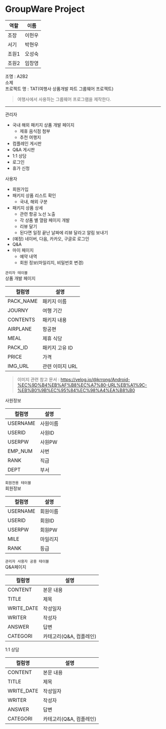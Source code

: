 # GroupWare Project

|역할|이름|
|---|---|
|조장|이헌우|
|서기|박현우|
|조원1|오성숙|
|조원2|임창영|

조명 : A2B2 <br>
소제 <br>
프로젝트 명 : TAT(여행사 상품개발 파트 그룹웨어 프로젝트)

> 여행사에서 사용하는 그룹웨어 프로그램을 제작한다.

<hr>

관리자 <br>
- 국내 해외 패키지 상품 개발 페이지
    + 제휴 음식점 첨부
    + 추천 여행지
- 컴플레인 게시판
- Q&A 게시판
- 1:1 상담
- 로그인
- 휴가 신청

사용자 <br>
- 회원가입
- 패키지 상품 리스트 확인
    + 국내, 해외 구분
- 패키지 상품 상세
    + 관련 항공 노선 노출
    + 각 상품 별 열람 페이지 개발
    + 리뷰 달기
    + 된다면 일정 끝난 날짜에 리뷰 달라고 알림 보내기
- (예정) 네이버, 다음, 카카오, 구글로 로그인
- Q&A
- 마이 페이지
    + 예약 내역
    + 회원 정보(마일리지, 비밀번호 변경)

`관리자 테이블` <br>
상품 개발 페이지

|컬럼명| 설명         |
|---|------------|
|PACK_NAME| 패키지 이름     |
|JOURNY| 여행 기간      |
|CONTENTS| 패키지 내용     |
|AIRPLANE| 항공편        |
|MEAL| 제휴 식당      |
|PACK_ID| 패키지 고유 ID  |
|PRICE| 가격         |
|IMG_URL| 관련 이미지 URL |

> 이미지 관련 참고 문서 : https://velog.io/@krrong/Android-%EC%9D%B4%EB%AF%B8%EC%A7%80-URL%EB%A1%9C-%EB%B0%9B%EC%95%84%EC%98%A4%EA%B8%B0

사원정보

| 컬럼명 | 설명 |
|---|---|
| USERNAME | 사원이름 |
| USERID | 사원ID |
| USERPW | 사원PW |
| EMP_NUM | 사번 |
| RANK | 직급 |
| DEPT | 부서 |


`회원전용 테이블`<br>
회원정보

| 컬럼명  | 설명 |
|---|---|
| USERNAME | 회원이름 |
| USERID | 회원ID |
| USERPW | 회원PW |
| MILE | 마일리지 |
| RANK | 등급 |

`관리자 사용자 공용 테이블`<br>
Q&A페이지

|컬럼명|설명|
|---|---|
|CONTENT|본문 내용|
|TITLE|제목|
|WRITE_DATE|작성일자|
|WRITER|작성자|
|ANSWER|답변|
|CATEGORI|카테고리(Q&A, 컴플레인)|

1:1 상담

|컬럼명|설명|
|---|---|
|CONTENT|본문 내용|
|TITLE|제목|
|WRITE_DATE|작성일자|
|WRITER|작성자|
|ANSWER|답변|
|CATEGORI|카테고리(Q&A, 컴플레인)|